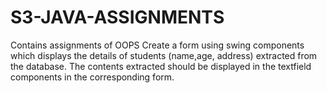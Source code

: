 # S3-JAVA-ASSIGNMENTS
Contains assignments of OOPS
Create a form using swing components which displays the details of students (name,age, address)
extracted from the database. The contents extracted should be displayed in the textfield
components in the corresponding form.

